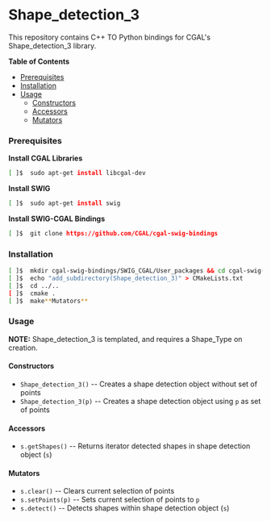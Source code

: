 
#  Shape_detection_3

This repository contains C++ TO Python bindings for CGAL's Shape_detection_3 library.


**Table of Contents**
*  [Prerequisites](#prerequisites)
*  [Installation](#installation)
*  [Usage](#usage)
    *  [Constructors](#constructors)
    *  [Accessors](#accessors)
    *  [Mutators](#mutators)

###  Prerequisites

**Install CGAL Libraries**
```bash
[ ]$  sudo apt-get install libcgal-dev
```

**Install SWIG**
```bash
[ ]$  sudo apt-get install swig
```

**Install SWIG-CGAL Bindings**
```bash
[ ]$  git clone https://github.com/CGAL/cgal-swig-bindings
```

###  Installation

```bash
[ ]$  mkdir cgal-swig-bindings/SWIG_CGAL/User_packages && cd cgal-swig-bindings/SWIG_CGAL/User_packages
[ ]$  echo "add_subdirectory(Shape_detection_3)" > CMakeLists.txt
[ ]$  cd ../.. 
[ ]$  cmake .
[ ]$  make**Mutators**
```

###  Usage

**NOTE:**  Shape_detection_3 is templated, and requires a Shape_Type on creation.

#### Constructors
*  `Shape_detection_3()`    --  Creates a shape detection object without set of points
*  `Shape_detection_3(p)`   --  Creates a shape detection object using `p` as set of points


####  Accessors
*  `s.getShapes()`   --  Returns iterator detected shapes in shape detection object (`s`)


####  Mutators
*  `s.clear()`    --  Clears current selection of points
*  `s.setPoints(p)`    --  Sets current selection of points to `p`
*  `s.detect()`   --  Detects shapes within shape detection object (`s`)


